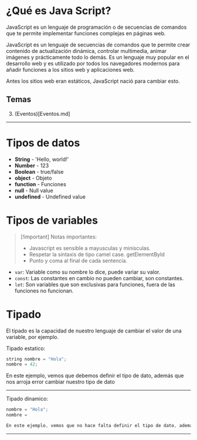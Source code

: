 # ¿Qué es Java Script?

JavaScript es un lenguaje de programación o de secuencias de comandos que te permite implementar funciones complejas en páginas web.

JavaScript es un lenguaje de secuencias de comandos que te permite crear contenido de actualización dinámica, controlar multimedia, animar imágenes y prácticamente todo lo demás. Es un lenguaje muy popular en el desarrollo web y es utilizado por todos los navegadores modernos para añadir funciones a los sitios web y aplicaciones web.

Antes los sitios web eran estáticos, JavaScript nació para cambiar esto.

## Temas

3. (Eventos)[Eventos.md]

---

# Tipos de datos

- **String** - 'Hello, world!'
- **Number** - 123
- **Boolean** - true/false
- **object** - Objeto
- **function** - Funciones
- **null** - Null value
- **undefined** - Undefined value

# Tipos de variables

> [!important] Notas importantes:
>
> - Javascript es sensible a mayusculas y minisculas.
> - Respetar la sintaxis de tipo camel case. getElementById
> - Punto y coma al final de cada sentencia.

- `var`: Variable como su nombre lo dice, puede variar su valor.
- `const`: Las constantes en cambio no pueden cambiar, son constantes.
- `let`: Son variables que son exclusivas para funciones, fuera de las funciones no funcionan.

# Tipado

El tipado es la capacidad de nuestro lenguaje de cambiar el valor de una variable, por ejemplo.

Tipado estatico:

```java
string nombre = "Hola";
nombre = 42;
```

En este ejemplo, vemos que debemos definir el tipo de dato, además que nos arroja error cambiar nuestro tipo de dato

---

Tipado dinamico:

```JavaScript
nombre = "Hola";
nombre =

En este ejemplo, vemos que no hace falta definir el tipo de dato, además que nuestra variable puede cambiar de tipo.
```

---
